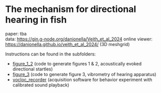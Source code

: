 # The mechanism for directional hearing in fish

paper: tba  
data: https://gin.g-node.org/danionella/Veith_et_al_2024 
online viewer: https://danionella.github.io/veith_et_al_2024/ (3D meshgrid)

Instructions can be found in the subfolders:

- [figure_1_2](figure_1_2) (code to generate figures 1 & 2, acoustically evoked directional startles)
- [figure_3](figure_3) (code to generate figure 3, vibrometry of hearing apparatus)
- [vocloc_recorder](vocloc_recorder) (acquisition software for behavior experiment with calibrated sound playback)
